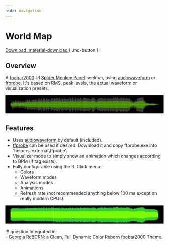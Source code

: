 ```yaml
---
hide: navigation
---
```


# World Map

[Download :material-download:](https://github.com/regorxxx/Not-A-Waveform-Seekbar-SMP){ .md-button }

## Overview

A [foobar2000](https://www.foobar2000.org/) UI [Spider Monkey Panel](https://theqwertiest.github.io/foo_spider_monkey_panel/)
 seekbar, using [audiowaveform](https://github.com/bbc/audiowaveform) or [ffprobe](https://ffmpeg.org/ffprobe.html).
 It's based on RMS, peak levels, the actual waveform or visualization presets.

![Seekbar with audiowaveform](../images/sk_01.gif)

## Features
- Uses [audiowaveform](https://github.com/bbc/audiowaveform) by default (included).
- [ffprobe](https://ffmpeg.org/download.html) can be used if desired. Download it and copy ffprobe.exe into 'helpers-external\ffprobe\'.
- Visualizer mode to simply show an animation which changes according to BPM (if tag exists).
- Fully configurable using the R. Click menu:
	- Colors
	- Waveform modes
	- Analysis modes
	- Animations
	- Refresh rate (not recommended anything below 100 ms except on really modern CPUs)

![Seekbar with ffprobe](../images/sk_02.gif)

!!! question
	Integrated in:  
	-  [Georgia ReBORN](https://github.com/TT-ReBORN/Georgia-ReBORN): a Clean, Full Dynamic Color Reborn foobar2000 Theme.